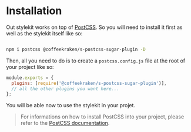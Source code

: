<!-- This file has been generated using
     the "@coffeekraken/s-markdown-builder" package.
     !!! Do not edit it directly... -->


<!-- body -->

<!--
/**
* @name            01. Installation
* @namespace       doc
* @type            Markdown
* @platform        md
* @status          stable
* @menu            Documentation           /doc/installation
*
* @since           2.0.0
* @author    Olivier Bossel <olivier.bossel@gmail.com> (https://coffeekraken.io)
*/
-->

# Installation

Out stylekit works on top of [PostCSS](https://postcss.org/). So you will need to install it first as well as the stylekit itself like so:

```bash

npm i postcss @coffeekraken/s-postcss-sugar-plugin -D

```

Then, all you need to do is to create a `postcss.config.js` file at the root of your project like so:

```js
module.exports = {
  plugins: [require('@coffeekraken/s-postcss-sugar-plugin')],
  // all the other plugins you want here...
};

```

You will be able now to use the stylekit in your projet.

> For informations on how to install PostCSS into your project, please refer to the [PostCSS documentation](https://postcss.org/).

